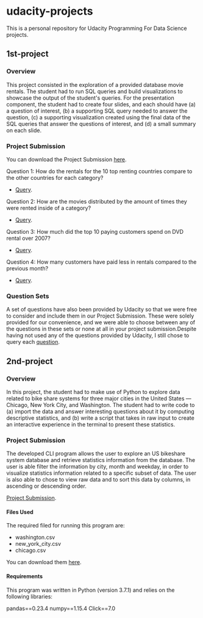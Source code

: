 # udacity-projects

This is a personal repository for Udacity Programming For Data Science projects.

## 1st-project

### Overview

This project consisted in the exploration of a provided database movie rentals. The student had to run SQL queries and build visualizations to showcase the output of the student's queries. For the presentation component, the student had to create four slides, and each should have (a) a question of interest, (b) a supporting SQL query needed to answer the question, (c) a supporting visualization created using the final data of the SQL queries that answer the questions of interest, and (d) a small summary on each slide.

### Project Submission

You can download the Project Submission [here](https://drive.google.com/open?id=1sfcOviwrgdNjnhghi6N4IOobMzDNGz4w).

Question 1: How do the rentals for the 10 top renting countries compare to the other countries for each category? 
* [Query](https://github.com/decarvalhohenrique/programming-for-data-science-nanodegree/blob/master/1st-project/1st-presentation-query.sql).

Question 2: How are the movies distributed by the amount of times they were rented inside of a category? 
* [Query](https://github.com/decarvalhohenrique/programming-for-data-science-nanodegree/blob/master/1st-project/2nd-presentation-query.sql).

Question 3: How much did the top 10 paying customers spend on DVD rental over 2007? 
* [Query](https://github.com/decarvalhohenrique/programming-for-data-science-nanodegree/blob/master/1st-project/3rd-presentation-query.sql).

Question 4: How many customers have paid less in rentals compared to the previous month? 
* [Query](https://github.com/decarvalhohenrique/programming-for-data-science-nanodegree/blob/master/1st-project/4th-presentation-query.sql).

### Question Sets

A set of questions have also been provided by Udacity so that we were free to consider and include them in our Project Submission. These were solely provided for our convenience, and we were able to choose between any of the questions in these sets or none at all in your project submission.Despite having not used any of the questions provided by Udacity, I still chose to query each [question](https://github.com/decarvalhohenrique/programming-for-data-science-nanodegree/tree/master/1st-project/set-questions).


## 2nd-project

### Overview

In this project, the student had to make use of Python to explore data related to bike share systems for three major cities in the United States — Chicago, New York City, and Washington. The student had to write code to (a) import the data and answer interesting questions about it by computing descriptive statistics, and (b) write a script that takes in raw input to create an interactive experience in the terminal to present these statistics.

### Project Submission

The developed CLI program allows the user to explore an US bikeshare system database and retrieve statistics information from the database. The user is able filter the information by city, month and weekday, in order to visualize statistics information related to a specific subset of data. The user is also able to chose to view raw data and to sort this data by columns, in ascending or descending order.

[Project Submission](https://github.com/decarvalhohenrique/programming-for-data-science-nanodegree/blob/master/2nd-project/bikeshare.py).

#### Files Used

The required filed for running this program are: 

* washington.csv
* new_york_city.csv
* chicago.csv

You can download them [here](https://drive.google.com/open?id=1sfcOviwrgdNjnhghi6N4IOobMzDNGz4w).

#### Requirements

This program was written in Python (version 3.7.1) and relies on the following libraries:

pandas==0.23.4
numpy==1.15.4
Click==7.0

